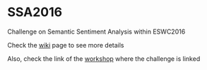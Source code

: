 # SSA2016
Challenge on Semantic Sentiment Analysis within ESWC2016

Check the <a href='https://github.com/diegoref/SSA2016/wiki#mailing-list'>wiki</a> page to see more details

Also, check the link of the <a href='http://www.maurodragoni.com/research/opinionmining/events/'>workshop</a> where the challenge is linked
